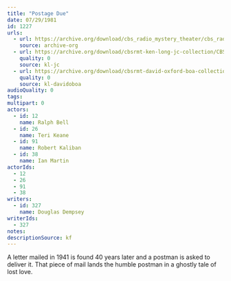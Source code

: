 ```yaml
---
title: "Postage Due"
date: 07/29/1981
id: 1227
urls: 
  - url: https://archive.org/download/cbs_radio_mystery_theater/cbs_radio_mystery_theater-1201-1250.zip/cbs_radio_mystery_theater-1201-1250%2Fcbsrmt_1227_postage_due.mp3
    source: archive-org
  - url: https://archive.org/download/cbsrmt-ken-long-jc-collection/CBSRMT - 810729 1227 Postage Due vbr na_jc.mp3
    quality: 0
    source: kl-jc
  - url: https://archive.org/download/cbsrmt-david-oxford-boa-collection/CBSRMT-810729-1227-Postage-Due-(32-22)-[2007]-{BoA}.mp3
    quality: 0
    source: kl-davidoboa
audioQuality: 0
tags: 
multipart: 0
actors:  
  - id: 12
    name: Ralph Bell  
  - id: 26
    name: Teri Keane  
  - id: 91
    name: Robert Kaliban  
  - id: 38
    name: Ian Martin
actorIds:  
  - 12  
  - 26  
  - 91  
  - 38
writers:  
  - id: 327
    name: Douglas Dempsey
writerIds:  
  - 327
notes: 
descriptionSource: kf
---
```

A letter mailed in 1941 is found 40 years later and a postman is asked to deliver it. That piece of mail lands the humble postman in a ghostly tale of lost love.